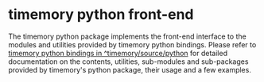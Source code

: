 # timemory python front-end

The timemory python package implements the front-end interface to the modules and utilities provided by timemory python bindings. Please refer to [timemory python bindings in ^timemory/source/python](../source/python/README.md#timemory_python_bindings) for detailed documentation on the contents, utilities, sub-modules and sub-packages provided by timemory's python package, their usage and a few examples.